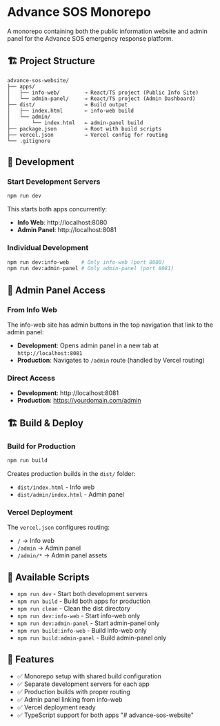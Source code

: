 # Advance SOS Monorepo

A monorepo containing both the public information website and admin panel for the Advance SOS emergency response platform.

## 🏗️ Project Structure

```
advance-sos-website/
├── apps/
│   ├── info-web/        → React/TS project (Public Info Site)
│   └── admin-panel/     → React/TS project (Admin Dashboard)
├── dist/                → Build output
│   ├── index.html       ← info-web build
│   └── admin/
│       └── index.html   ← admin-panel build
├── package.json         → Root with build scripts
├── vercel.json          → Vercel config for routing
└── .gitignore
```

## 🚀 Development

### Start Development Servers
```bash
npm run dev
```
This starts both apps concurrently:
- **Info Web**: http://localhost:8080
- **Admin Panel**: http://localhost:8081

### Individual Development
```bash
npm run dev:info-web    # Only info-web (port 8080)
npm run dev:admin-panel # Only admin-panel (port 8081)
```

## 🔗 Admin Panel Access

### From Info Web
The info-web site has admin buttons in the top navigation that link to the admin panel:

- **Development**: Opens admin panel in a new tab at `http://localhost:8081`
- **Production**: Navigates to `/admin` route (handled by Vercel routing)

### Direct Access
- **Development**: http://localhost:8081
- **Production**: https://yourdomain.com/admin

## 🏗️ Build & Deploy

### Build for Production
```bash
npm run build
```
Creates production builds in the `dist/` folder:
- `dist/index.html` - Info web
- `dist/admin/index.html` - Admin panel

### Vercel Deployment
The `vercel.json` configures routing:
- `/` → Info web
- `/admin` → Admin panel
- `/admin/*` → Admin panel assets

## 📝 Available Scripts

- `npm run dev` - Start both development servers
- `npm run build` - Build both apps for production
- `npm run clean` - Clean the dist directory
- `npm run dev:info-web` - Start info-web only
- `npm run dev:admin-panel` - Start admin-panel only
- `npm run build:info-web` - Build info-web only
- `npm run build:admin-panel` - Build admin-panel only

## 🎯 Features

- ✅ Monorepo setup with shared build configuration
- ✅ Separate development servers for each app
- ✅ Production builds with proper routing
- ✅ Admin panel linking from info-web
- ✅ Vercel deployment ready
- ✅ TypeScript support for both apps "# advance-sos-website" 
